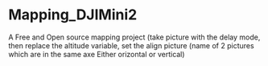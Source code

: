 # Mapping_DJIMini2
A Free and Open source mapping project (take picture with the delay mode, then replace the altitude variable, set the align picture (name of 2 pictures which are in the same axe Either orizontal or vertical)
